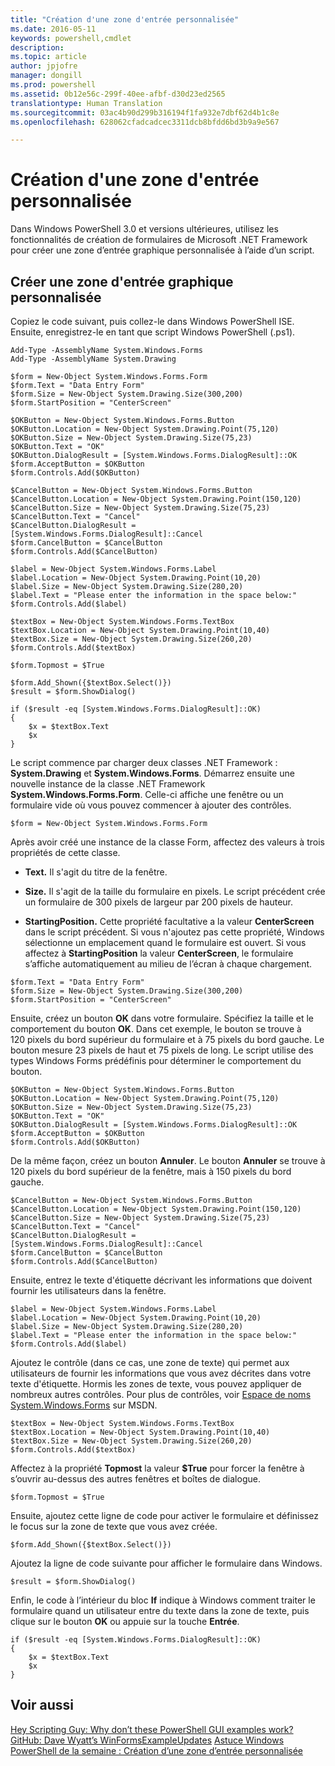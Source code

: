 ```yaml
---
title: "Création d'une zone d'entrée personnalisée"
ms.date: 2016-05-11
keywords: powershell,cmdlet
description: 
ms.topic: article
author: jpjofre
manager: dongill
ms.prod: powershell
ms.assetid: 0b12e56c-299f-40ee-afbf-d30d23ed2565
translationtype: Human Translation
ms.sourcegitcommit: 03ac4b90d299b316194f1fa932e7dbf62d4b1c8e
ms.openlocfilehash: 628062cfadcadcec3311dcb8bfdd6bd3b9a9e567

---
```


# Création d'une zone d'entrée personnalisée
Dans Windows PowerShell 3.0 et versions ultérieures, utilisez les fonctionnalités de création de formulaires de Microsoft .NET Framework pour créer une zone d’entrée graphique personnalisée à l’aide d’un script.

## Créer une zone d'entrée graphique personnalisée
Copiez le code suivant, puis collez-le dans Windows PowerShell ISE. Ensuite, enregistrez-le en tant que script Windows PowerShell (.ps1).

```
Add-Type -AssemblyName System.Windows.Forms
Add-Type -AssemblyName System.Drawing

$form = New-Object System.Windows.Forms.Form 
$form.Text = "Data Entry Form"
$form.Size = New-Object System.Drawing.Size(300,200) 
$form.StartPosition = "CenterScreen"

$OKButton = New-Object System.Windows.Forms.Button
$OKButton.Location = New-Object System.Drawing.Point(75,120)
$OKButton.Size = New-Object System.Drawing.Size(75,23)
$OKButton.Text = "OK"
$OKButton.DialogResult = [System.Windows.Forms.DialogResult]::OK
$form.AcceptButton = $OKButton
$form.Controls.Add($OKButton)

$CancelButton = New-Object System.Windows.Forms.Button
$CancelButton.Location = New-Object System.Drawing.Point(150,120)
$CancelButton.Size = New-Object System.Drawing.Size(75,23)
$CancelButton.Text = "Cancel"
$CancelButton.DialogResult = [System.Windows.Forms.DialogResult]::Cancel
$form.CancelButton = $CancelButton
$form.Controls.Add($CancelButton)

$label = New-Object System.Windows.Forms.Label
$label.Location = New-Object System.Drawing.Point(10,20) 
$label.Size = New-Object System.Drawing.Size(280,20) 
$label.Text = "Please enter the information in the space below:"
$form.Controls.Add($label) 

$textBox = New-Object System.Windows.Forms.TextBox 
$textBox.Location = New-Object System.Drawing.Point(10,40) 
$textBox.Size = New-Object System.Drawing.Size(260,20) 
$form.Controls.Add($textBox) 

$form.Topmost = $True

$form.Add_Shown({$textBox.Select()})
$result = $form.ShowDialog()

if ($result -eq [System.Windows.Forms.DialogResult]::OK)
{
    $x = $textBox.Text
    $x
}
```

Le script commence par charger deux classes .NET Framework : **System.Drawing** et **System.Windows.Forms**. Démarrez ensuite une nouvelle instance de la classe .NET Framework **System.Windows.Forms.Form**. Celle-ci affiche une fenêtre ou un formulaire vide où vous pouvez commencer à ajouter des contrôles.

```
$form = New-Object System.Windows.Forms.Form
```

Après avoir créé une instance de la classe Form, affectez des valeurs à trois propriétés de cette classe.

-   **Text.** Il s'agit du titre de la fenêtre.

-   **Size.** Il s'agit de la taille du formulaire en pixels. Le script précédent crée un formulaire de 300 pixels de largeur par 200 pixels de hauteur.

-   **StartingPosition.** Cette propriété facultative a la valeur **CenterScreen** dans le script précédent. Si vous n'ajoutez pas cette propriété, Windows sélectionne un emplacement quand le formulaire est ouvert. Si vous affectez à **StartingPosition** la valeur **CenterScreen**, le formulaire s’affiche automatiquement au milieu de l’écran à chaque chargement.

```
$form.Text = "Data Entry Form"
$form.Size = New-Object System.Drawing.Size(300,200) 
$form.StartPosition = "CenterScreen"
```

Ensuite, créez un bouton **OK** dans votre formulaire. Spécifiez la taille et le comportement du bouton **OK**. Dans cet exemple, le bouton se trouve à 120 pixels du bord supérieur du formulaire et à 75 pixels du bord gauche. Le bouton mesure 23 pixels de haut et 75 pixels de long. Le script utilise des types Windows Forms prédéfinis pour déterminer le comportement du bouton.

```
$OKButton = New-Object System.Windows.Forms.Button
$OKButton.Location = New-Object System.Drawing.Point(75,120)
$OKButton.Size = New-Object System.Drawing.Size(75,23)
$OKButton.Text = "OK"
$OKButton.DialogResult = [System.Windows.Forms.DialogResult]::OK
$form.AcceptButton = $OKButton
$form.Controls.Add($OKButton)
```

De la même façon, créez un bouton **Annuler**. Le bouton **Annuler** se trouve à 120 pixels du bord supérieur de la fenêtre, mais à 150 pixels du bord gauche.

```
$CancelButton = New-Object System.Windows.Forms.Button
$CancelButton.Location = New-Object System.Drawing.Point(150,120)
$CancelButton.Size = New-Object System.Drawing.Size(75,23)
$CancelButton.Text = "Cancel"
$CancelButton.DialogResult = [System.Windows.Forms.DialogResult]::Cancel
$form.CancelButton = $CancelButton
$form.Controls.Add($CancelButton)
```

Ensuite, entrez le texte d'étiquette décrivant les informations que doivent fournir les utilisateurs dans la fenêtre.

```
$label = New-Object System.Windows.Forms.Label
$label.Location = New-Object System.Drawing.Point(10,20) 
$label.Size = New-Object System.Drawing.Size(280,20) 
$label.Text = "Please enter the information in the space below:"
$form.Controls.Add($label)
```

Ajoutez le contrôle (dans ce cas, une zone de texte) qui permet aux utilisateurs de fournir les informations que vous avez décrites dans votre texte d'étiquette. Hormis les zones de texte, vous pouvez appliquer de nombreux autres contrôles. Pour plus de contrôles, voir [Espace de noms System.Windows.Forms](http://msdn.microsoft.com/library/k50ex0x9(v=vs.110).aspx) sur MSDN.

```
$textBox = New-Object System.Windows.Forms.TextBox 
$textBox.Location = New-Object System.Drawing.Point(10,40) 
$textBox.Size = New-Object System.Drawing.Size(260,20) 
$form.Controls.Add($textBox)
```

Affectez à la propriété **Topmost** la valeur **$True** pour forcer la fenêtre à s’ouvrir au-dessus des autres fenêtres et boîtes de dialogue.

```
$form.Topmost = $True
```

Ensuite, ajoutez cette ligne de code pour activer le formulaire et définissez le focus sur la zone de texte que vous avez créée.

```
$form.Add_Shown({$textBox.Select()})
```

Ajoutez la ligne de code suivante pour afficher le formulaire dans Windows.

```
$result = $form.ShowDialog()
```

Enfin, le code à l’intérieur du bloc **If** indique à Windows comment traiter le formulaire quand un utilisateur entre du texte dans la zone de texte, puis clique sur le bouton **OK** ou appuie sur la touche **Entrée**.

```
if ($result -eq [System.Windows.Forms.DialogResult]::OK)
{
    $x = $textBox.Text
    $x
}
```

## Voir aussi
[Hey Scripting Guy:  Why don’t these PowerShell GUI examples work?](http://go.microsoft.com/fwlink/?LinkId=506644)
[GitHub: Dave Wyatt’s WinFormsExampleUpdates](https://github.com/dlwyatt/WinFormsExampleUpdates)
[Astuce Windows PowerShell de la semaine : Création d’une zone d’entrée personnalisée](http://technet.microsoft.com/library/ff730941.aspx)




<!--HONumber=Jun16_HO4-->


